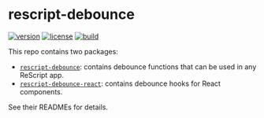 # rescript-debounce

[![version](https://img.shields.io/npm/v/rescript-debounce.svg?style=flat-square)](https://www.npmjs.com/package/rescript-debounce)
[![license](https://img.shields.io/npm/l/rescript-debounce.svg?style=flat-square)](https://www.npmjs.com/package/rescript-debounce)
[![build](https://github.com/shakacode/rescript-debounce/actions/workflows/ci.yml/badge.svg)](https://github.com/shakacode/rescript-debounce/actions/workflows/ci.yml)

This repo contains two packages:
- [`rescript-debounce`](./rescript-debounce): contains debounce functions that can be used in any ReScript app.
- [`rescript-debounce-react`](./rescript-debounce-react): contains debounce hooks for React components.

See their READMEs for details.
